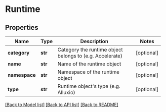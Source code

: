 # Runtime

## Properties
Name | Type | Description | Notes
------------ | ------------- | ------------- | -------------
**category** | **str** | Category the runtime object belongs to (e.g. Accelerate) | [optional] 
**name** | **str** | Name of the runtime object | [optional] 
**namespace** | **str** | Namespace of the runtime object | [optional] 
**type** | **str** | Runtime object&#39;s type (e.g. Alluxio) | [optional] 

[[Back to Model list]](../README.md#documentation-for-models) [[Back to API list]](../README.md#documentation-for-api-endpoints) [[Back to README]](../README.md)


